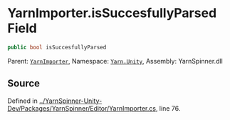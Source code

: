 # YarnImporter.isSuccesfullyParsed Field


```csharp
public bool isSuccesfullyParsed
```



<div class="class-metadata">

Parent: [`YarnImporter`](/api/csharp/yarn.unity/yarnimporter.md), Namespace: [`Yarn.Unity`](/api/csharp/yarn.unity/README.md), Assembly: YarnSpinner.dll
</div>

## Source
Defined in [../YarnSpinner-Unity-Dev/Packages/YarnSpinner/Editor/YarnImporter.cs](https://github.com/YarnSpinnerTool/YarnSpinner-Unity//blob/develop/Editor/YarnImporter.cs#L76), line 76.
